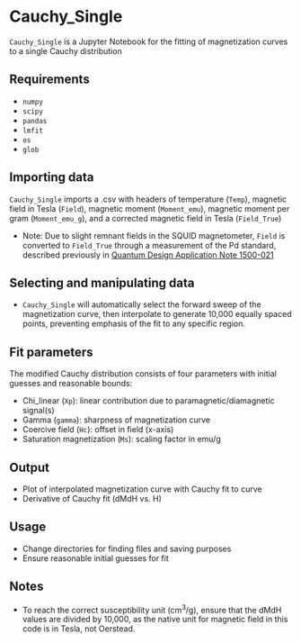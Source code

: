 # Cauchy_Single
`Cauchy_Single` is a Jupyter Notebook for the fitting of magnetization curves to a single Cauchy distribution

## Requirements
- `numpy`
- `scipy`
- `pandas`
- `lmfit`
- `os`
- `glob`

## Importing data
`Cauchy_Single` imports a .csv with headers of temperature (`Temp`), magnetic field in Tesla (`Field`), magnetic moment (`Moment_emu`), magnetic moment per gram (`Moment_emu_g`), and a corrected magnetic field in Tesla (`Field_True`)
- Note: Due to slight remnant fields in the SQUID magnetometer, `Field` is converted to `Field_True` through a measurement of the Pd standard, described previously in [Quantum Design Application Note 1500-021](https://qdusa.com/siteDocs/appNotes/1500-021.pdf)

## Selecting and manipulating data
- `Cauchy_Single` will automatically select the forward sweep of the magnetization curve, then interpolate to generate 10,000 equally spaced points, preventing emphasis of the fit to any specific region.

## Fit parameters
The modified Cauchy distribution consists of four parameters with initial guesses and reasonable bounds:
- Chi_linear (`Xp`): linear contribution due to paramagnetic/diamagnetic signal(s)
- Gamma (`gamma`): sharpness of magnetization curve
- Coercive field (`Hc`): offset in field (x-axis)
- Saturation magnetization (`Ms`): scaling factor in emu/g

## Output
- Plot of interpolated magnetization curve with Cauchy fit to curve
- Derivative of Cauchy fit (dMdH vs. H)

## Usage
- Change directories for finding files and saving purposes
- Ensure reasonable initial guesses for fit

## Notes
- To reach the correct susceptibility unit (cm<sup>3</sup>/g), ensure that the dMdH values are divided by 10,000, as the native unit for magnetic field in this code is in Tesla, not Oerstead.

